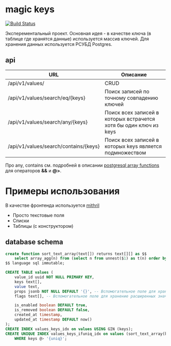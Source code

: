 # magic keys

[![Build Status](https://travis-ci.org/gebv/magickeys.svg?branch=master)](https://travis-ci.org/gebv/magickeys)

Эксперементальный проект.
Основная идея - в качестве ключа (в таблице где хранятся данные) используется массив ключей. Для хранения данных используется РСУБД Postgres. 

## api

URL | Описание
--|--
/api/v1/values/ | CRUD
/api/v1/values/search/eq/{keys} | Поиск записей по точному совпадению ключей
/api/v1/values/search/any/{keys} | Поиск всех записей в которых встрачется хотя бы один ключ из keys
/api/v1/values/search/contains/{keys} | Поиск всех записей в которых keys является подмножеством

Про any, contains см. подробней в описании [postgresql array functions](http://www.postgresql.org/docs/9.4/static/functions-array.html) для операторов **&&** и **@>**.

# Примеры использования

В качестве фронтенда используется [mithril](http://mithril.js.org)

* Просто текстовые поля
* Списки
* Таблицы (с конструктором)

## database schema

``` sql
create function sort_text_array(text[]) returns text[][] as $$
    select array_agg(n) from (select n from unnest($1) as t(n) order by n) as a;
$$ language sql immutable;

CREATE TABLE values (
    value_id uuid NOT NULL PRIMARY KEY,
    keys text[],
    value text,
    props jsonb NOT NULL DEFAULT '{}', -- Вспомогательное поле для хранения расширенных значений
    flags text[], -- Вспомогательное поле для хранение расширенных значений

    is_enabled boolean DEFAULT true,
    is_removed boolean DEFAULT false,
    created_at timestamp,
    updated_at timestamp DEFAULT now()
);
CREATE INDEX values_keys_idx on values USING GIN (keys);
CREATE UNIQUE INDEX values_keys_ifuniq_idx on values (sort_text_array(keys))
    WHERE keys @> '{uniq}';

```